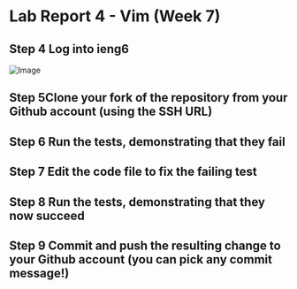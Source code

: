 # Lab Report 4 - Vim (Week 7)
## Step 4 Log into ieng6
![Image](logintoieng6.png)

## Step 5Clone your fork of the repository from your Github account (using the SSH URL)
## Step 6 Run the tests, demonstrating that they fail
## Step 7 Edit the code file to fix the failing test
## Step 8 Run the tests, demonstrating that they now succeed
## Step 9 Commit and push the resulting change to your Github account (you can pick any commit message!)
